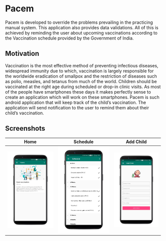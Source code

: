 # Pacem
Pacem is developed to override the problems prevailing in the practicing manual system. This application also provides data validations. All of this is achieved by reminding the user about upcoming vaccinations according to the Vaccination schedule provided by the Government of India.

## Motivation
Vaccination is the most effective method of preventing infectious diseases, widespread immunity due to which, vaccination is largely responsible for the worldwide eradication of smallpox and the restriction of diseases such as polio, measles, and tetanus from much of the world. Children should be vaccinated at the right age during scheduled or drop-in clinic visits. As most of the people have smartphones these days it makes perfectly sense to create an application which will work on these smartphones. Pacem is such android application that will keep track of the child’s vaccination. The application will send notification to the user to remind them about their child’s vaccination.

## Screenshots

Home                       |  Schedule                 |   Add Child
:-------------------------:|:-------------------------:|:-------------------------:
![](https://raw.githubusercontent.com/Deadpool812/Pacem/master/Screenshots/ss1.png)  |  ![](https://raw.githubusercontent.com/Deadpool812/Pacem/master/Screenshots/ss2.png)  | ![alt text](https://raw.githubusercontent.com/Deadpool812/Pacem/master/Screenshots/ss3.png)
